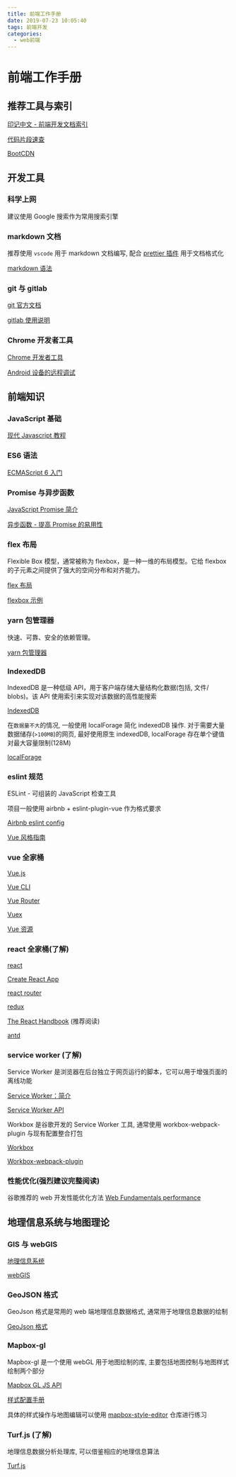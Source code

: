```yaml
---
title: 前端工作手册
date: 2019-07-23 10:05:40
tags: 前端开发
categories:
  - web前端
---
```


# 前端工作手册

## 推荐工具与索引

[印记中文 - 前端开发文档索引](https://www.docschina.org)

[代码片段速查](https://devhints.io/)

[BootCDN](https://www.bootcdn.cn/all/)

<!-- more -->

## 开发工具

### 科学上网

建议使用 Google 搜索作为常用搜索引擎

### markdown 文档

推荐使用 `vscode` 用于 markdown 文档编写, 配合 [prettier 插件](https://marketplace.visualstudio.com/items?itemName=esbenp.prettier-vscode) 用于文档格式化

[markdown 语法](https://www.jianshu.com/p/b03a8d7b1719)

### git 与 gitlab

[git 官方文档](https://git-scm.com/book/zh/v2)

[gitlab 使用说明](../../common/gitlab/)

### Chrome 开发者工具

[Chrome 开发者工具](https://developers.google.com/web/tools/chrome-devtools/?hl=zh-cn)

[Android 设备的远程调试](https://developers.google.com/web/tools/chrome-devtools/remote-debugging/?hl=zh-cn)

## 前端知识

### JavaScript 基础

[现代 Javascript 教程](https://zh.javascript.info/)

### ES6 语法

[ECMAScript 6 入门](http://es6.ruanyifeng.com/)

### Promise 与异步函数

[JavaScript Promise 简介](https://developers.google.com/web/fundamentals/primers/promises?hl=zh-cn)

[异步函数 - 提高 Promise 的易用性](https://developers.google.com/web/fundamentals/primers/async-functions?hl=zh-cn)

### flex 布局

Flexible Box 模型，通常被称为 flexbox，是一种一维的布局模型。它给 flexbox 的子元素之间提供了强大的空间分布和对齐能力。

[flex 布局](https://developer.mozilla.org/zh-CN/docs/Web/CSS/CSS_Flexible_Box_Layout/Basic_Concepts_of_Flexbox)

[flexbox 示例](https://yoksel.github.io/flex-cheatsheet)

### yarn 包管理器

快速、可靠、安全的依赖管理。

[yarn 包管理器](https://yarnpkg.com/zh-Hant/)

### IndexedDB

IndexedDB 是一种低级 API，用于客户端存储大量结构化数据(包括, 文件/ blobs)。该 API 使用索引来实现对该数据的高性能搜索

[IndexedDB](https://developer.mozilla.org/zh-CN/docs/Web/API/IndexedDB_API)

在`数据量不大`的情况, 一般使用 localForage 简化 indexedDB 操作. 对于需要大量数据储存(`>100MB`)的网页, 最好使用原生 indexedDB, localForage 存在单个键值对最大容量限制(128M)

[localForage](http://localforage.docschina.org/)

### eslint 规范

ESLint - 可组装的 JavaScript 检查工具

项目一般使用 airbnb + eslint-plugin-vue 作为格式要求

[Airbnb eslint config](https://github.com/lin-123/javascript)

[Vue 风格指南](https://cn.vuejs.org/v2/style-guide/)

### vue 全家桶

[Vue.js](https://cn.vuejs.org/v2/guide/)

[Vue CLI](https://cli.vuejs.org/zh/)

[Vue Router](https://router.vuejs.org/zh/)

[Vuex](https://vuex.vuejs.org/zh/)

[Vue 资源](https://github.com/vuejs/awesome-vue)

### react 全家桶(了解)

[react](https://react.docschina.org/)

[Create React App](https://facebook.github.io/create-react-app/docs/getting-started)

[react router](https://reacttraining.com/react-router/web/guides/quick-start)

[redux](https://cn.redux.js.org/)

[The React Handbook](https://medium.freecodecamp.org/the-react-handbook-b71c27b0a795) (推荐阅读)

[antd](https://ant-design.gitee.io/index-cn)

### service worker (了解)

Service Worker 是浏览器在后台独立于网页运行的脚本，它可以用于增强页面的离线功能

[Service Worker：简介](https://developers.google.com/web/fundamentals/primers/service-workers/?hl=zh-cn)

[Service Worker API](https://developer.mozilla.org/zh-CN/docs/Web/API/Service_Worker_API)

Workbox 是谷歌开发的 Service Worker 工具, 通常使用 workbox-webpack-plugin 与现有配置整合打包

[Workbox](https://developers.google.com/web/tools/workbox/)

[Workbox-webpack-plugin](https://webpack.docschina.org/guides/progressive-web-application/)

### 性能优化(强烈建议完整阅读)

谷歌推荐的 web 开发性能优化方法 [Web Fundamentals performance](https://developers.google.com/web/fundamentals/performance/why-performance-matters/)

## 地理信息系统与地图理论

### GIS 与 webGIS

[地理信息系统](https://zh.wikipedia.org/wiki/地理信息系统)

[webGIS](http://enterprise.arcgis.com/zh-cn/server/latest/create-web-apps/windows/about-web-gis.htm)

### GeoJSON 格式

GeoJson 格式是常用的 web 端地理信息数据格式, 通常用于地理信息数据的绘制

[GeoJson 格式](https://www.oschina.net/translate/geojson-spec)

### Mapbox-gl

Mapbox-gl 是一个使用 webGL 用于地图绘制的库, 主要包括地图控制与地图样式绘制两个部分

[Mapbox GL JS API](https://docs.mapbox.com/mapbox-gl-js/api/)

[样式配置手册](https://docs.mapbox.com/mapbox-gl-js/style-spec/)

具体的样式操作与地图编辑可以使用 [mapbox-style-editor](https://gitlab.com/signp/mapbox-style-editor) 仓库进行练习

### Turf.js (了解)

地理信息数据分析处理库, 可以借鉴相应的地理信息算法

[Turf.js](https://github.com/Turfjs/turf)
